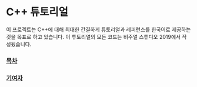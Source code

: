 # C++ 튜토리얼 
이 프로젝트는 C++에 대해 최대한 간결하게 튜토리얼과 레퍼런스를 한국어로 제공하는 것을 목표로 하고 있습니다.
이 튜토리얼의 모든 코드는 비주얼 스튜디오 2019에서 작성됬습니다.

### [목차](./toc.md)
 
### [기여자](./contributors.md)
